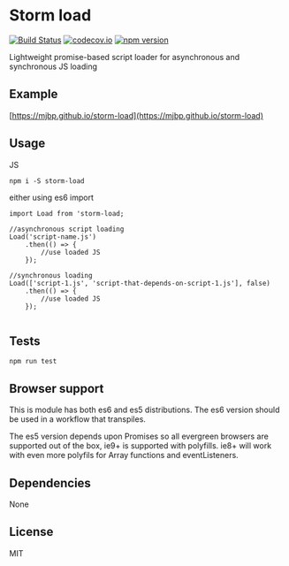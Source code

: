 # Storm load

[![Build Status](https://travis-ci.org/mjbp/storm-load.svg?branch=master)](https://travis-ci.org/mjbp/storm-load)
[![codecov.io](http://codecov.io/github/mjbp/storm-load/coverage.svg?branch=master)](http://codecov.io/github/mjbp/storm-load?branch=master)
[![npm version](https://badge.fury.io/js/storm-load.svg)](https://badge.fury.io/js/storm-load)

Lightweight promise-based script loader for asynchronous and synchronous JS loading

## Example
[https://mjbp.github.io/storm-load](https://mjbp.github.io/storm-load)

## Usage

JS
```
npm i -S storm-load
```
either using es6 import
```
import Load from 'storm-load;

//asynchronous script loading
Load('script-name.js')
    .then(() => {
        //use loaded JS
    });

//synchronous loading
Load(['script-1.js', 'script-that-depends-on-script-1.js'], false)
    .then(() => {
        //use loaded JS
    });


```

## Tests
```
npm run test
```

## Browser support
This is module has both es6 and es5 distributions. The es6 version should be used in a workflow that transpiles.

The es5 version depends upon Promises so all evergreen browsers are supported out of the box, ie9+ is supported with polyfills. ie8+ will work with even more polyfils for Array functions and eventListeners.

## Dependencies
None

## License
MIT
